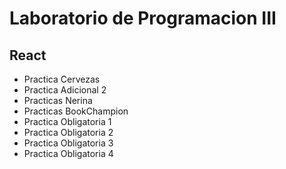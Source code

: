 <h1>Laboratorio de Programacion III</h1>
<h2>React</h2>
<ul>
  <li>Practica Cervezas</li>
  <li>Practica Adicional 2</li>
  <li>Practicas Nerina</li>
  <li>Practicas BookChampion</li>
  <li>Practica Obligatoria 1</li>
  <li>Practica Obligatoria 2</li>
  <li>Practica Obligatoria 3</li>
  <li>Practica Obligatoria 4</li>
</ul>
